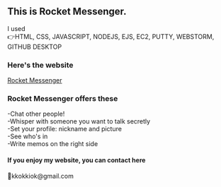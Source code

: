 <h2> This is Rocket Messenger. </h2>
I used <br>
👉HTML, CSS, JAVASCRIPT, NODEJS, EJS, EC2, PUTTY, WEBSTORM, GITHUB DESKTOP <br>

<h3> Here's the website </h3>
 <a href= "http://54.180.89.147:8020/chatting" target= "_blank"> 
  Rocket Messenger </a>

<h3> Rocket Messenger offers these </h3>
 -Chat other people! <br>
 -Whisper with someone you want to talk secretly <br>
 -Set your profile: nickname and picture <br>
 -See who's in <br>
 -Write memos on the right side <br>
 
 <h4> If you enjoy my website, you can contact here </h4>
📧kkokkiok@gmail.com
